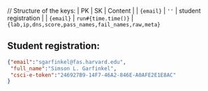// Structure of the keys:
| PK        | SK                  | Content |
| `{email}` |  `''`               | student registration |
| `{email}` | `run#{time.time()}` | `{lab,ip,dns,score,pass_names,fail_names,raw,meta}`


## Student registration:

```json
{"email":"sgarfinkel@fas.harvard.edu",
 "full_name":"Simson L. Garfinkel",
 "csci-e-token":"246927B9-14F7-46A2-846E-A0AFE2E1E8AC"
}
```
